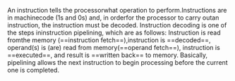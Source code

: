 An instruction tells the processorwhat operation to perform.Instructions are in machinecode (1s and 0s) and, in orderfor the processor to carry outan instruction, the instruction must be decoded. Instruction decoding is one of the steps ininstruction pipelining, which are as follows: Instruction is read fromthe memory (==instruction fetch==),instruction is ==decoded==, operand(s) is (are) read from memory(==operand fetch==), instruction is ==executed==, and result is ==written back== to memory. Basically, pipelining allows the next instruction to begin processing before the current one is completed.




